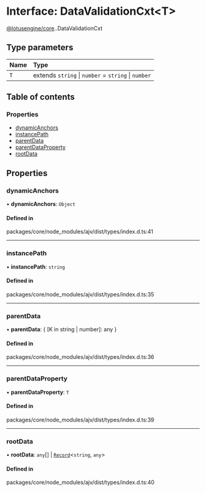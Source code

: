 # Interface: DataValidationCxt<T\>

[@lotusengine/core](../wiki/@lotusengine.core).[<internal>](../wiki/@lotusengine.core.%3Cinternal%3E).DataValidationCxt

## Type parameters

| Name | Type |
| :------ | :------ |
| `T` | extends `string` \| `number` = `string` \| `number` |

## Table of contents

### Properties

- [dynamicAnchors](../wiki/@lotusengine.core.%3Cinternal%3E.DataValidationCxt#dynamicanchors)
- [instancePath](../wiki/@lotusengine.core.%3Cinternal%3E.DataValidationCxt#instancepath)
- [parentData](../wiki/@lotusengine.core.%3Cinternal%3E.DataValidationCxt#parentdata)
- [parentDataProperty](../wiki/@lotusengine.core.%3Cinternal%3E.DataValidationCxt#parentdataproperty)
- [rootData](../wiki/@lotusengine.core.%3Cinternal%3E.DataValidationCxt#rootdata)

## Properties

### dynamicAnchors

• **dynamicAnchors**: `Object`

#### Defined in

packages/core/node_modules/ajv/dist/types/index.d.ts:41

___

### instancePath

• **instancePath**: `string`

#### Defined in

packages/core/node_modules/ajv/dist/types/index.d.ts:35

___

### parentData

• **parentData**: { [K in string \| number]: any }

#### Defined in

packages/core/node_modules/ajv/dist/types/index.d.ts:36

___

### parentDataProperty

• **parentDataProperty**: `T`

#### Defined in

packages/core/node_modules/ajv/dist/types/index.d.ts:39

___

### rootData

• **rootData**: `any`[] \| [`Record`](../wiki/@lotusengine.core.%3Cinternal%3E#record)<`string`, `any`\>

#### Defined in

packages/core/node_modules/ajv/dist/types/index.d.ts:40
